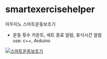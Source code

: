 # smartexercisehelper
아두이노 스마트운동보조기
- 운동 횟수 카운트, 세트 종료 알람, 휴식시간 알람<br>
use: c++, Arduino

[![스마트운동보조기](http://img.youtube.com/vi/taXZsPlkWdA/0.jpg)](https://youtu.be/taXZsPlkWdA?t=0s) 
